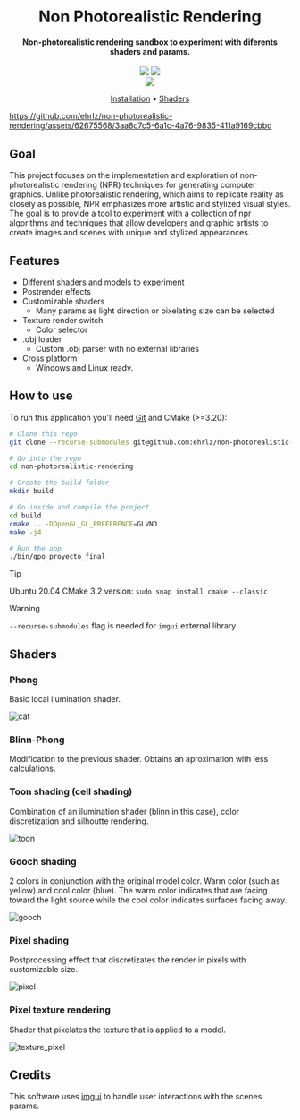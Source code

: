 
<h1 align="center">
  <br>
  Non Photorealistic Rendering
  <br>
</h1>

<h4 align="center">Non-photorealistic rendering sandbox to experiment with diferents shaders and params.</h4>


<p align="center">
  <a>
    <img src="https://img.shields.io/badge/OpenGL-%23FFFFFF.svg?style=for-the-badge&logo=opengl">
  </a>
  <a>
    <img src="https://img.shields.io/badge/c++-%2300599C.svg?style=for-the-badge&logo=c%2B%2B&logoColor=white">
  </a>
  <br>
   <a>
    <img src="https://img.shields.io/badge/License-MIT-yellow.svg">
  </a>
</p>

<p align="center">
  <a href="#how-to-use">Installation</a> •
  <a href="#shaders">Shaders</a>
</p>


https://github.com/ehrlz/non-photorealistic-rendering/assets/62675568/3aa8c7c5-6a1c-4a76-9835-411a9169cbbd


## Goal
This project focuses on the implementation and exploration of non-photorealistic rendering (NPR) techniques for generating computer graphics.
Unlike photorealistic rendering, which aims to replicate reality as closely as possible, NPR emphasizes more artistic and stylized visual styles.
The goal is to provide a tool to experiment with a collection of npr algorithms and techniques that allow developers and graphic artists to create images and scenes with unique and stylized appearances.


## Features
* Different shaders and models to experiment
* Postrender effects
* Customizable shaders 
  - Many params as light direction or pixelating size can be selected
* Texture render switch
  - Color selector
* .obj loader
  - Custom .obj parser with no external libraries
* Cross platform
  - Windows and Linux ready.


## How to use

To run this application you'll need [Git](https://git-scm.com) and CMake (>=3.20):
```bash
# Clone this repo
git clone --recurse-submodules git@github.com:ehrlz/non-photorealistic-rendering.git

# Go into the repo
cd non-photorealistic-rendering

# Create the build folder
mkdir build

# Go inside and compile the project
cd build
cmake .. -DOpenGL_GL_PREFERENCE=GLVND
make -j4

# Run the app
./bin/gpo_proyecto_final
```
> [!TIP]
> Ubuntu 20.04 CMake 3.2 version: `sudo snap install cmake --classic`

> [!WARNING]
> `--recurse-submodules` flag is needed for `imgui` external library


## Shaders
### Phong

Basic local ilumination shader.

![cat](https://github.com/ehrlz/non-photorealistic-rendering/assets/62675568/e8ad6cdd-c239-4d88-8516-f7847ab6ddc9)

### Blinn-Phong

Modification to the previous shader. Obtains an aproximation with less calculations.

### Toon shading (cell shading)

Combination of an ilumination shader (blinn in this case), color discretization and silhoutte rendering.

![toon](https://github.com/ehrlz/non-photorealistic-rendering/assets/62675568/894d2111-7862-45d2-88c0-e8548cabb847)

### Gooch shading

2 colors in conjunction with the original model color. Warm color (such as yellow) and cool color (blue). The warm color indicates that are facing toward the light source while the cool color indicates surfaces facing away.

![gooch](https://github.com/ehrlz/non-photorealistic-rendering/assets/62675568/7a4402c8-102d-46a0-9897-bece1dad2704)

### Pixel shading

Postprocessing effect that discretizates the render in pixels with customizable size.

![pixel](https://github.com/ehrlz/non-photorealistic-rendering/assets/62675568/36238866-30f0-4977-b2b9-83cad02e9be0)

### Pixel texture rendering

Shader that pixelates the texture that is applied to a model.

![texture_pixel](https://github.com/ehrlz/non-photorealistic-rendering/assets/62675568/75c50ff9-0580-4279-b59e-ecf8b5b4d2fb)

## Credits
This software uses [imgui](https://github.com/ocornut/imgui) to handle user interactions with the scenes params.
